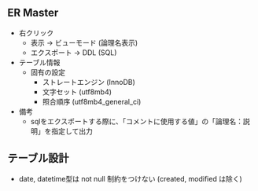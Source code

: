 ## ER Master
- 右クリック
  - 表示 -> ビューモード (論理名表示)
  - エクスポート -> DDL (SQL)
- テーブル情報
  - 固有の設定
    - ストレートエンジン (InnoDB)
    - 文字セット (utf8mb4)
    - 照合順序 (utf8mb4_general_ci)
- 備考
  - sqlをエクスポートする際に、「コメントに使用する値」の「論理名：説明」を指定して出力

## テーブル設計
- date, datetime型は not null 制約をつけない (created, modified は除く)
